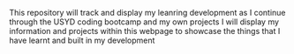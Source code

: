 This repository will track and display my leanring development as I continue through the USYD coding bootcamp and my own projects 
I will display my information and projects within this webpage to showcase the things that I have learnt and built in my development
